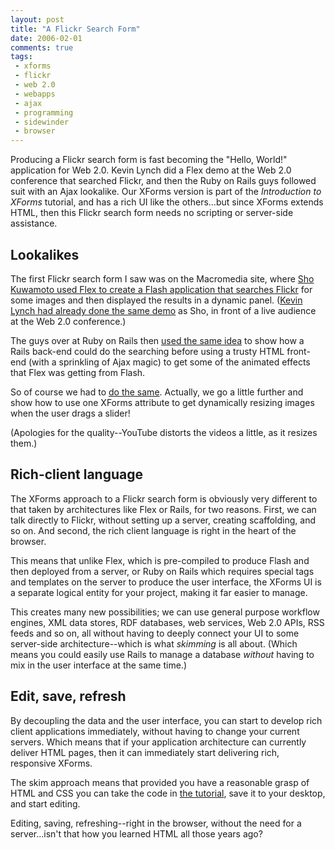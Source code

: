 ```yaml
---
layout: post
title: "A Flickr Search Form"
date: 2006-02-01
comments: true
tags:
 - xforms
 - flickr
 - web 2.0
 - webapps
 - ajax
 - programming
 - sidewinder
 - browser
---
```

Producing a Flickr search form is fast becoming the "Hello, World!"
application for Web 2.0. Kevin Lynch did a Flex demo at the Web 2.0 conference
that searched Flickr, and then the Ruby on Rails guys followed suit with an
Ajax lookalike. Our XForms version is part of the _Introduction to XForms_
tutorial, and has a rich UI like the others...but since XForms extends HTML,
then this Flickr search form needs no scripting or server-side assistance.

<!-- more -->

## Lookalikes

The first Flickr search form I saw was on the Macromedia site, where [Sho Kuwamoto used Flex to create a Flash application that searches Flickr](http://labs.macromedia.com/wiki/index.php/Flex_Framework:samples:photodemo)
for some images and then displayed the results in a dynamic panel. ([Kevin Lynch had already done the same demo](http://weblogs.macromedia.com/mesh/archives/2005/10/video_of_kevin.cfm)
as Sho, in front of a live audience at the Web 2.0 conference.)

  
The guys over at Ruby on Rails then [used the same idea](http://www.rubyonrails.org/screencasts)
to show how a Rails back-end could do the searching before using a trusty HTML
front-end (with a sprinkling of Ajax magic) to get some of the animated effects
that Flex was getting from Flash.

So of course we had to [do the same](http://www.youtube.com/watch?v=KcNN9u4Z_Yw).
Actually, we go a little further and show how to use one XForms attribute to
get dynamically resizing images when the user drags a slider!

(Apologies for the quality--YouTube distorts the videos a little, as it
resizes them.)

## Rich-client language

The XForms approach to a Flickr search form is obviously very different to
that taken by architectures like Flex or Rails, for two reasons. First, we can
talk directly to Flickr, without setting up a server, creating scaffolding,
and so on. And second, the rich client language is right in the heart of the
browser.

This means that unlike Flex, which is pre-compiled to produce Flash and then
deployed from a server, or Ruby on Rails which requires special tags and
templates on the server to produce the user interface, the XForms UI is a
separate logical entity for your project, making it far easier to manage.

This creates many new possibilities; we can use general purpose workflow
engines, XML data stores, RDF databases, web services, Web 2.0 APIs, RSS feeds
and so on, all without having to deeply connect your UI to some server-side
architecture--which is what _skimming_ is all about. (Which means you could
easily use Rails to manage a database _without_ having to mix in the user
interface at the same time.)

## Edit, save, refresh

By decoupling the data and the user interface, you can start to develop rich
client applications immediately, without having to change your current
servers. Which means that if your application architecture can currently
deliver HTML pages, then it can immediately start delivering rich, responsive
XForms.

The skim approach means that provided you have a reasonable grasp of HTML and
CSS you can take the code in [the tutorial](/node/89), save it to your
desktop, and start editing.

Editing, saving, refreshing--right in the browser, without the need for a
server...isn't that how you learned HTML all those years ago?
